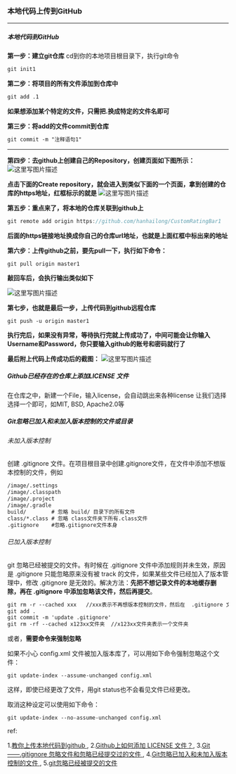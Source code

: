 ### 本地代码上传到GitHub 

------

##### 本地代码到GitHub

**第一步：建立git仓库** 
cd到你的本地项目根目录下，执行git命令

```xml
git init1
```

**第二步：将项目的所有文件添加到仓库中**

```xml
git add .1
```

**如果想添加某个特定的文件，只需把.换成特定的文件名即可**

**第三步：将add的文件commit到仓库**

```xml
git commit -m "注释语句1"
```

------

**第四步：去github上创建自己的Repository，创建页面如下图所示：** 
![这里写图片描述](https://raw.githubusercontent.com/prayjourney/_mypictures/master/blog/gh1.jpg)

**点击下面的Create repository，就会进入到类似下面的一个页面，拿到创建的仓库的https地址，红框标示的就是** 
![这里写图片描述](https://raw.githubusercontent.com/prayjourney/_mypictures/master/blog/gh2.jpg)

**第五步：重点来了，将本地的仓库关联到github上**

```js
git remote add origin https://github.com/hanhailong/CustomRatingBar1
```

**后面的https链接地址换成你自己的仓库url地址，也就是上面红框中标出来的地址**

**第六步：上传github之前，要先pull一下，执行如下命令：**

```
git pull origin master1
```

**敲回车后，会执行输出类似如下** 

![这里写图片描述](https://raw.githubusercontent.com/prayjourney/_mypictures/master/blog/gh3.jpg)





**第七步，也就是最后一步，上传代码到github远程仓库**

```
git push -u origin master1
```

**执行完后，如果没有异常，等待执行完就上传成功了，中间可能会让你输入Username和Password，你只要输入github的账号和密码就行了**

**最后附上代码上传成功后的截图：** 
![这里写图片描述](https://raw.githubusercontent.com/prayjourney/_mypictures/master/blog/gh4.jpg)



##### Github已经存在的仓库上添加LICENSE 文件

在仓库之中，新建一个File，输入license，会自动跳出来各种license 让我们选择选择一个即可，如MIT, BSD, Apache2.0等



##### Git忽略已加入和未加入版本控制的文件或目录

###### 未加入版本控制

创建 .gitignore 文件。在项目根目录中创建.gitignore文件，在文件中添加不想版本控制的文件，例如

```xml
/image/.settings  
/image/.classpath
/image/.project
/image/.gradle
build/        # 忽略 build/ 目录下的所有文件
class/*.class # 忽略 class文件夹下所有.class文件
.gitignore    #忽略.gitignore文件本身
```

###### 已加入版本控制

git 忽略已经被提交的文件。有时候在 .gitignore 文件中添加规则并未生效，原因是 .gitignore 只能忽略原来没有被 track 的文件，如果某些文件已经加入了版本管理中，修改 .gitignore 是无效的。解决方法：**先把不想记录文件的本地缓存删除，再在 .gitignore 中添加忽略该文件，然后再提交**。

```xml
git rm -r --cached xxx   //xxx表示不再想版本控制的文件，然后在  .gitignore 文件中加入该忽略的文件 
git add .
git commit -m 'update .gitignore'
git rm -rf --cached x123xx文件夹  //x123xx文件夹表示一个文件夹
```

或者，**需要命令来强制忽略**

如果不小心 config.xml 文件被加入版本库了，可以用如下命令强制忽略这个文件：

```
git update-index --assume-unchanged config.xml
```

这样，即使已经更改了文件，用git status也不会看见文件已经更改。

取消这种设定可以使用如下命令：

```
git update-index --no-assume-unchanged config.xml
```





ref:

1.[教你上传本地代码到github ](https://blog.csdn.net/hanhailong726188/article/details/46738929),   2.[Github上如何添加 LICENSE 文件？](http://www.cnblogs.com/chenmingjun/p/8555906.html),   3.[Git——.gitignore 忽略文件和忽略已经提交过的文件 ](https://blog.csdn.net/revitalizing/article/details/51337509),   4.[Git忽略已加入和未加入版本控制的文件 ](https://blog.csdn.net/zhangbinu/article/details/69375250?utm_source=itdadao&utm_medium=referral),   5.[git忽略已经被提交的文件](https://segmentfault.com/q/1010000000430426)